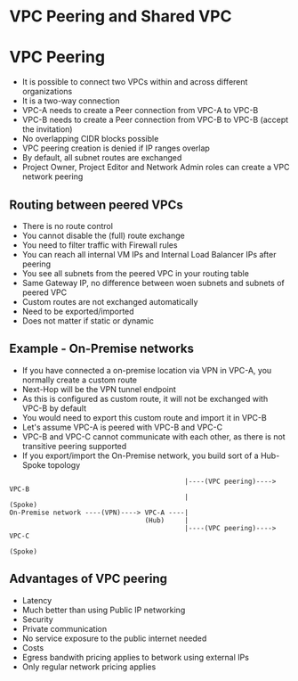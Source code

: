 # VPC Peering and Shared VPC

# VPC Peering

* It is possible to connect two VPCs within and across different organizations
* It is a two-way connection
 * VPC-A needs to create a Peer connection from VPC-A to VPC-B
 * VPC-B needs to create a Peer connection from VPC-B to VPC-B (accept the invitation)
* No overlapping CIDR blocks possible
 * VPC peering creation is denied if IP ranges overlap
* By default, all subnet routes are exchanged
* Project Owner, Project Editor and Network Admin roles can create a VPC network peering

## Routing between peered VPCs

* There is no route control
 * You cannot disable the (full) route exchange
 * You need to filter traffic with Firewall rules
* You can reach all internal VM IPs and Internal Load Balancer IPs after peering
* You see all subnets from the peered VPC in your routing table
 * Same Gateway IP, no difference between woen subnets and subnets of peered VPC
* Custom routes are not exchanged automatically
 * Need to be exported/imported
 * Does not matter if static or dynamic

## Example - On-Premise networks

* If you have connected a on-premise location via VPN in VPC-A, you normally create a custom route
 * Next-Hop will be the VPN tunnel endpoint
* As this is configured as custom route, it will not be exchanged with VPC-B by default
* You would need to export this custom route and import it in VPC-B
* Let's assume VPC-A is peered with VPC-B and VPC-C
 * VPC-B and VPC-C cannot communicate with each other, as there is not transitive peering supported
* If you export/import the On-Premise network, you build sort of a Hub-Spoke topology


```
                                            |----(VPC peering)----> VPC-B
                                            |                       (Spoke)
On-Premise network ----(VPN)----> VPC-A ----|
                                  (Hub)     |
                                            |----(VPC peering)----> VPC-C
                                                                    (Spoke)
```

## Advantages of VPC peering

* Latency
 * Much better than using Public IP networking
* Security
 * Private communication
 * No service exposure to the public internet needed
* Costs
 * Egress bandwith pricing applies to betwork using external IPs
 * Only regular network pricing applies

